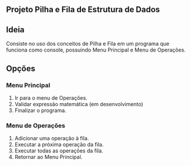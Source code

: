 Projeto Pilha e Fila de Estrutura de Dados
------------------------------------------

## Ideia

Consiste no uso dos conceitos de Pilha e Fila em um programa que funciona como console, possuindo Menu Principal e Menu de Operações.

## Opções

### Menu Principal

1. Ir para o menu de Operações.
2. Validar expressão matemática (em desenvolvimento)
3. Finalizar o programa.

### Menu de Operações

1. Adicionar uma operação à fila.
2. Executar a próxima operação da fila.
3. Executar todas as operações da fila.
4. Retornar ao Menu Principal.